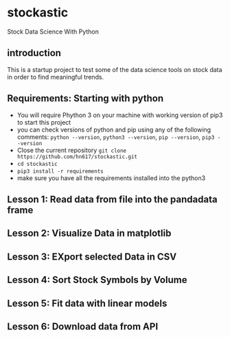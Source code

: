 # stockastic
Stock Data Science With Python
## introduction
This is a startup project to test some of the data science tools on stock data in order to find meaningful trends.
## Requirements: Starting with python
- You will require Phython 3 on your machine with working version of pip3 to start this project
- you can check versions of python and pip using any of the following comments: `python --version`, `python3 --version`, `pip --version`, `pip3 --version`
- Close the current repository `git clone https://github.com/hn617/stockastic.git`
- `cd stockastic`
- `pip3 install -r requirements`
- make sure you have all the requirements installed into the python3

## Lesson 1: Read data from file into the pandadata frame

## Lesson 2: Visualize Data in matplotlib
## Lesson 3: EXport selected Data in CSV
## Lesson 4: Sort Stock Symbols by Volume
## Lesson 5: Fit data with linear models
## Lesson 6: Download data from API
